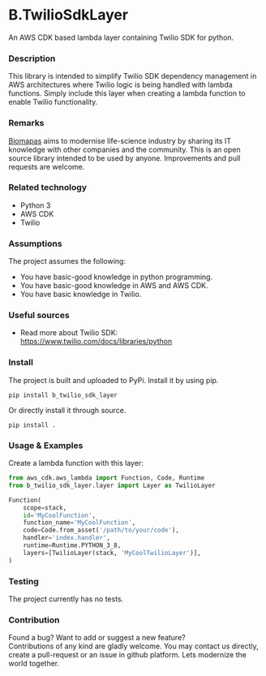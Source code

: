 # B.TwilioSdkLayer

An AWS CDK based lambda layer containing Twilio SDK for python.

### Description

This library is intended to simplify Twilio SDK dependency management
in AWS architectures where Twilio logic is being handled with lambda
functions. Simply include this layer when creating a lambda function
to enable Twilio functionality.

### Remarks

[Biomapas](https://biomapas.com) aims to modernise life-science 
industry by sharing its IT knowledge with other companies and 
the community. This is an open source library intended to be used 
by anyone. Improvements and pull requests are welcome.

### Related technology

- Python 3
- AWS CDK
- Twilio

### Assumptions

The project assumes the following:

- You have basic-good knowledge in python programming.
- You have basic-good knowledge in AWS and AWS CDK.
- You have basic knowledge in Twilio.

### Useful sources

- Read more about Twilio SDK:<br>
https://www.twilio.com/docs/libraries/python

### Install

The project is built and uploaded to PyPi. Install it by using pip.

```
pip install b_twilio_sdk_layer
```

Or directly install it through source.

```
pip install .
```

### Usage & Examples

Create a lambda function with this layer:
```python
from aws_cdk.aws_lambda import Function, Code, Runtime
from b_twilio_sdk_layer.layer import Layer as TwilioLayer

Function(
    scope=stack,
    id='MyCoolFunction',
    function_name='MyCoolFunction',
    code=Code.from_asset('/path/to/your/code'),
    handler='index.handler',
    runtime=Runtime.PYTHON_3_8,
    layers=[TwilioLayer(stack, 'MyCoolTwilioLayer')],
)
```

### Testing

The project currently has no tests.

### Contribution

Found a bug? Want to add or suggest a new feature?<br>
Contributions of any kind are gladly welcome. You may contact us 
directly, create a pull-request or an issue in github platform.
Lets modernize the world together.
